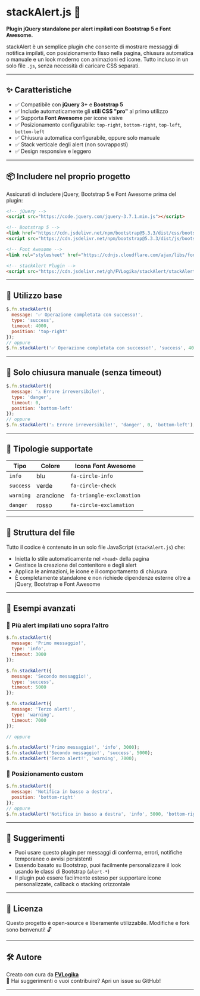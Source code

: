 # stackAlert.js 🚀

**Plugin jQuery standalone per alert impilati con Bootstrap 5 e Font Awesome.**

stackAlert è un semplice plugin che consente di mostrare messaggi di notifica impilati, con posizionamento fisso nella pagina, chiusura automatica o manuale e un look moderno con animazioni ed icone. Tutto incluso in un solo file `.js`, senza necessità di caricare CSS separati.

---

## ✨ Caratteristiche

- ✅ Compatibile con **jQuery 3+** e **Bootstrap 5**
- ✅ Include automaticamente gli **stili CSS "pro"** al primo utilizzo
- ✅ Supporta **Font Awesome** per icone visive
- ✅ Posizionamento configurabile: `top-right`, `bottom-right`, `top-left`, `bottom-left`
- ✅ Chiusura automatica configurabile, oppure solo manuale
- ✅ Stack verticale degli alert (non sovrapposti)
- ✅ Design responsive e leggero

---

## 📦 Includere nel proprio progetto

Assicurati di includere jQuery, Bootstrap 5 e Font Awesome prima del plugin:

```html
<!-- jQuery -->
<script src="https://code.jquery.com/jquery-3.7.1.min.js"></script>

<!-- Bootstrap 5 -->
<link href="https://cdn.jsdelivr.net/npm/bootstrap@5.3.3/dist/css/bootstrap.min.css" rel="stylesheet">
<script src="https://cdn.jsdelivr.net/npm/bootstrap@5.3.3/dist/js/bootstrap.bundle.min.js"></script>

<!-- Font Awesome -->
<link rel="stylesheet" href="https://cdnjs.cloudflare.com/ajax/libs/font-awesome/6.5.0/css/all.min.css">

<!-- stackAlert Plugin -->
<script src="https://cdn.jsdelivr.net/gh/FVLogika/stackAlert/stackAlert.js"></script>
```

---

## 🚀 Utilizzo base

```javascript
$.fn.stackAlert({
  message: '✅ Operazione completata con successo!',
  type: 'success',
  timeout: 4000,
  position: 'top-right'
});
// oppure
$.fn.stackAlert('✅ Operazione completata con successo!', 'success', 4000, 'top-right');
```

---

## 🛑 Solo chiusura manuale (senza timeout)

```javascript
$.fn.stackAlert({
  message: '⚠️ Errore irreversibile!',
  type: 'danger',
  timeout: 0,
  position: 'bottom-left'
});
// oppure
$.fn.stackAlert('⚠️ Errore irreversibile!', 'danger', 0, 'bottom-left');
```

---

## 🎨 Tipologie supportate

| Tipo     | Colore     | Icona Font Awesome           |
|----------|------------|------------------------------|
| `info`   | blu        | `fa-circle-info`             |
| `success`| verde      | `fa-circle-check`            |
| `warning`| arancione  | `fa-triangle-exclamation`    |
| `danger` | rosso      | `fa-circle-exclamation`      |

---

## 📁 Struttura del file

Tutto il codice è contenuto in un solo file JavaScript (`stackAlert.js`) che:

- Inietta lo stile automaticamente nel `<head>` della pagina
- Gestisce la creazione del contenitore e degli alert
- Applica le animazioni, le icone e il comportamento di chiusura
- È completamente standalone e non richiede dipendenze esterne oltre a jQuery, Bootstrap e Font Awesome

---

## 🧪 Esempi avanzati
### 🔄 Più alert impilati uno sopra l’altro

```javascript
$.fn.stackAlert({
  message: 'Primo messaggio!',
  type: 'info',
  timeout: 3000
});

$.fn.stackAlert({
  message: 'Secondo messaggio!',
  type: 'success',
  timeout: 5000
});

$.fn.stackAlert({
  message: 'Terzo alert!',
  type: 'warning',
  timeout: 7000
});

// oppure

$.fn.stackAlert('Primo messaggio!', 'info', 3000);
$.fn.stackAlert('Secondo messaggio!', 'success', 5000);
$.fn.stackAlert('Terzo alert!', 'warning', 7000);

```

### 🧭 Posizionamento custom

```javascript
$.fn.stackAlert({
  message: 'Notifica in basso a destra',
  position: 'bottom-right'
});
// oppure
$.fn.stackAlert('Notifica in basso a destra', 'info', 5000, 'bottom-right');

```

---

## 📌 Suggerimenti

- Puoi usare questo plugin per messaggi di conferma, errori, notifiche temporanee o avvisi persistenti
- Essendo basato su Bootstrap, puoi facilmente personalizzare il look usando le classi di Bootstrap (`alert-*`)
- Il plugin può essere facilmente esteso per supportare icone personalizzate, callback o stacking orizzontale

---

## 📄 Licenza

Questo progetto è open-source e liberamente utilizzabile. Modifiche e fork sono benvenuti! 🔓

---

## 🛠 Autore

Creato con cura da **[FVLogika](https://github.com/FVLogika)**  
💬 Hai suggerimenti o vuoi contribuire? Apri un issue su GitHub!

---
